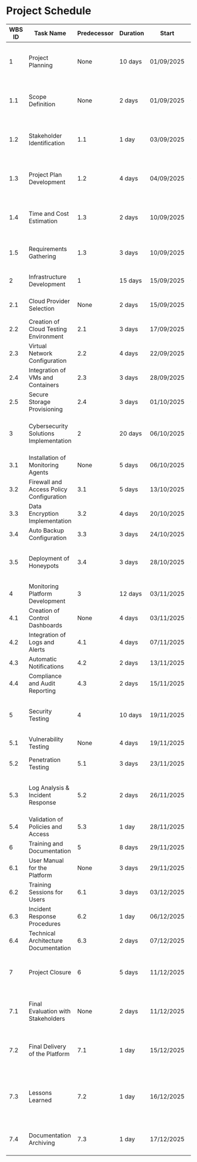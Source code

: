 # Project Schedule

| WBS ID | Task Name                          | Predecessor | Duration  | Start       | Finish      | Resources                          |
|--------|----------------------------------|-------------|-----------|-------------|-------------|----------------------------------|
| 1      | Project Planning                 | None        | 10 days   | 01/09/2025  | 14/09/2025  | Cloud Security Engineer, Project Manager |
| 1.1    | Scope Definition                 | None        | 2 days    | 01/09/2025  | 02/09/2025  | Cloud Security Engineer, Project Manager |
| 1.2    | Stakeholder Identification       | 1.1         | 1 day     | 03/09/2025  | 03/09/2025  | Cloud Security Engineer, Project Manager |
| 1.3    | Project Plan Development          | 1.2         | 4 days    | 04/09/2025  | 09/09/2025  | Cloud Security Engineer, Project Manager |
| 1.4    | Time and Cost Estimation          | 1.3         | 2 days    | 10/09/2025  | 11/09/2025  | Cloud Security Engineer, Project Manager |
| 1.5    | Requirements Gathering            | 1.3         | 3 days    | 10/09/2025  | 14/09/2025  | Junior Analyst, Project Manager    |
| 2      | Infrastructure Development        | 1           | 15 days   | 15/09/2025  | 05/10/2025  | Cloud Security Engineer            |
| 2.1    | Cloud Provider Selection          | None        | 2 days    | 15/09/2025  | 16/09/2025  | Cloud Security Engineer            |
| 2.2    | Creation of Cloud Testing Environment | 2.1     | 3 days    | 17/09/2025  | 21/09/2025  | Cloud Security Engineer            |
| 2.3    | Virtual Network Configuration     | 2.2         | 4 days    | 22/09/2025  | 27/09/2025  | Cloud Security Engineer            |
| 2.4    | Integration of VMs and Containers | 2.3         | 3 days    | 28/09/2025  | 30/09/2025  | Junior Analyst                    |
| 2.5    | Secure Storage Provisioning       | 2.4         | 3 days    | 01/10/2025  | 05/10/2025  | Cloud Security Engineer            |
| 3      | Cybersecurity Solutions Implementation | 2       | 20 days   | 06/10/2025  | 02/11/2025  | Cloud Security Engineer, Junior Analyst |
| 3.1    | Installation of Monitoring Agents | None        | 5 days    | 06/10/2025  | 12/10/2025  | Junior Analyst                    |
| 3.2    | Firewall and Access Policy Configuration | 3.1   | 5 days    | 13/10/2025  | 19/10/2025  | Cloud Security Engineer            |
| 3.3    | Data Encryption Implementation    | 3.2         | 4 days    | 20/10/2025  | 23/10/2025  | Cloud Security Engineer            |
| 3.4    | Auto Backup Configuration         | 3.3         | 3 days    | 24/10/2025  | 27/10/2025  | Junior Analyst                    |
| 3.5    | Deployment of Honeypots           | 3.4         | 3 days    | 28/10/2025  | 02/11/2025  | Cloud Security Engineer, Junior Analyst |
| 4      | Monitoring Platform Development   | 3           | 12 days   | 03/11/2025  | 18/11/2025  | Junior Analyst                    |
| 4.1    | Creation of Control Dashboards    | None        | 4 days    | 03/11/2025  | 06/11/2025  | Junior Analyst                    |
| 4.2    | Integration of Logs and Alerts    | 4.1         | 4 days    | 07/11/2025  | 12/11/2025  | Junior Analyst                    |
| 4.3    | Automatic Notifications           | 4.2         | 2 days    | 13/11/2025  | 14/11/2025  | Junior Analyst                    |
| 4.4    | Compliance and Audit Reporting    | 4.3         | 2 days    | 15/11/2025  | 18/11/2025  | Cloud Security Engineer            |
| 5      | Security Testing                  | 4           | 10 days   | 19/11/2025  | 02/12/2025  | Cloud Security Engineer, Junior Analyst |
| 5.1    | Vulnerability Testing             | None        | 4 days    | 19/11/2025  | 22/11/2025  | Junior Analyst                    |
| 5.2    | Penetration Testing               | 5.1         | 3 days    | 23/11/2025  | 25/11/2025  | Cloud Security Engineer            |
| 5.3    | Log Analysis & Incident Response  | 5.2         | 2 days    | 26/11/2025  | 27/11/2025  | Cloud Security Engineer, Junior Analyst |
| 5.4    | Validation of Policies and Access | 5.3         | 1 day     | 28/11/2025  | 28/11/2025  | Cloud Security Engineer            |
| 6      | Training and Documentation        | 5           | 8 days    | 29/11/2025  | 10/12/2025  | Junior Analyst                    |
| 6.1    | User Manual for the Platform      | None        | 3 days    | 29/11/2025  | 02/12/2025  | Junior Analyst                    |
| 6.2    | Training Sessions for Users       | 6.1         | 3 days    | 03/12/2025  | 05/12/2025  | Junior Analyst                    |
| 6.3    | Incident Response Procedures      | 6.2         | 1 day     | 06/12/2025  | 06/12/2025  | Cloud Security Engineer            |
| 6.4    | Technical Architecture Documentation | 6.3      | 2 days    | 07/12/2025  | 10/12/2025  | Junior Analyst                    |
| 7      | Project Closure                  | 6           | 5 days    | 11/12/2025  | 17/12/2025  | Cloud Security Engineer, Project Manager |
| 7.1    | Final Evaluation with Stakeholders| None        | 2 days    | 11/12/2025  | 12/12/2025  | Cloud Security Engineer, Project Manager |
| 7.2    | Final Delivery of the Platform    | 7.1         | 1 day     | 15/12/2025  | 15/12/2025  | Cloud Security Engineer, Project Manager |
| 7.3    | Lessons Learned                  | 7.2         | 1 day     | 16/12/2025  | 16/12/2025  | Cloud Security Engineer, Junior Analyst, Project Manager |
| 7.4    | Documentation Archiving          | 7.3         | 1 day     | 17/12/2025  | 17/12/2025  | Junior Analyst, Project Manager    |
